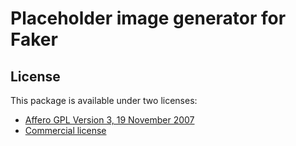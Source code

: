 # Placeholder image generator for Faker



## License

This package is available under two licenses:

- [Affero GPL Version 3, 19 November 2007](LICENSE-AGPL-3.0)
- [Commercial license](LICENSE-Commercial)
